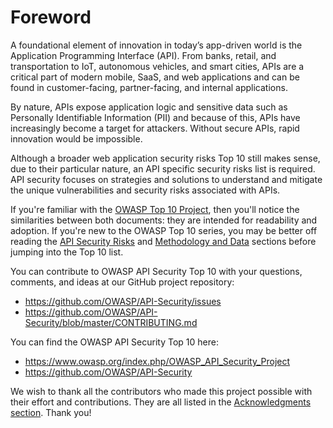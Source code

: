 Foreword
========

A foundational element of innovation in today’s app-driven world is the
Application Programming Interface (API). From banks, retail, and transportation
to IoT, autonomous vehicles, and smart cities, APIs are a critical part of
modern mobile, SaaS, and web applications and can be found in customer-facing,
partner-facing, and internal applications.

By nature, APIs expose application logic and sensitive data such as Personally
Identifiable Information (PII) and because of this, APIs have increasingly
become a target for attackers. Without secure APIs, rapid innovation would be
impossible.

Although a broader web application security risks Top 10 still makes sense, due
to their particular nature, an API specific security risks list is required.
API security focuses on strategies and solutions to understand and mitigate the
unique vulnerabilities and security risks associated with APIs.

If you're familiar with the [OWASP Top 10 Project][1], then you'll notice the
similarities between both documents: they are intended for readability and
adoption. If you're new to the OWASP Top 10 series, you may be better off
reading the [API Security Risks][2] and [Methodology and Data][3] sections
before jumping into the Top 10 list.

You can contribute to OWASP API Security Top 10 with your questions, comments,
and ideas at our GitHub project repository:

* https://github.com/OWASP/API-Security/issues
* https://github.com/OWASP/API-Security/blob/master/CONTRIBUTING.md

You can find the OWASP API Security Top 10 here:

* https://www.owasp.org/index.php/OWASP_API_Security_Project
* https://github.com/OWASP/API-Security

We wish to thank all the contributors who made this project possible with their
effort and contributions. They are all listed in the [Acknowledgments
section][4]. Thank you!

[1]: https://www.owasp.org/index.php/Category:OWASP_Top_Ten_Project
[2]: ./0x10-api-security-risks.md
[3]: ./0xd0-about-data.md
[4]: ./0xd1-acknowledgments.md
